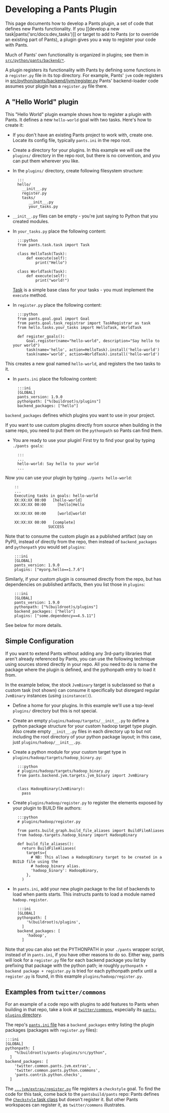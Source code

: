 Developing a Pants Plugin
=========================

This page documents how to develop a Pants plugin, a set of code that
defines new Pants functionality. If you
[[develop a new task|pants('src/docs:dev_tasks')]]
or target to add to Pants (or to
override an existing part of Pants), a plugin gives you a way to
register your code with Pants.

Much of Pants' own functionality is organized in plugins; see them in
[`src/python/pants/backend/*`](https://github.com/pantsbuild/pants/tree/master/src/python/pants/backend).

A plugin registers its functionality with Pants by defining some
functions in a `register.py` file in its top directory. For example,
Pants' `jvm` code registers in
[src/python/pants/backend/jvm/register.py](https://github.com/pantsbuild/pants/blob/master/src/python/pants/backend/jvm/register.py)
Pants' backend-loader code assumes your plugin has a `register.py` file
there.

A "Hello World" plugin
----------------------

This "Hello World" plugin example shows how to register a plugin with Pants. It defines a new 
`hello-world` goal with two tasks. Here's how to create it:

- If you don't have an existing Pants project to work with, create one. Locate its config file,
 typically `pants.ini` in the repo root.

- Create a directory for your plugins. In this example we will use the `plugins/` directory in 
the repo root, but there is no convention, and you can put them wherever you like.

- In the `plugins/` directory, create following filesystem structure:

        :::
        hello/
          __init__.py
          register.py
          tasks/
             __init__.py
             your_tasks.py
      
        
- `__init__.py` files can be empty - you're just saying to Python that you created modules.

- In `your_tasks.py` place the following content:

        :::python
        from pants.task.task import Task
          
        class HelloTask(Task):
            def execute(self):
                print("Hello")
         
        class WorldTask(Task):
            def execute(self):
                print("world!")

   [Task](https://github.com/pantsbuild/pants/blob/master/src/python/pants/task/task.py) is a simple base
   class for your tasks - you must implement the `execute` method.
   
- In `register.py` place the following content:

        :::python
        from pants.goal.goal import Goal
        from pants.goal.task_registrar import TaskRegistrar as task
        from hello.tasks.your_tasks import HelloTask, WorldTask
        
        def register_goals():
            Goal.register(name="hello-world", description="Say hello to your world")
            task(name='hello', action=HelloTask).install('hello-world')
            task(name='world', action=WorldTask).install('hello-world')
 
 This creates a new goal named `hello-world`, and registers the two tasks to it.


- In `pants.ini` place the following content:
  
        :::ini
        [GLOBAL]
        pants_version: 1.9.0
        pythonpath: ["%(buildroot)s/plugins"]
        backend_packages: ["hello"]     

`backend_packages` defines which plugins you want to use in your project.

If you want to use custom plugins directly from source when building in the same repo, you need 
to put them on the `pythonpath` so Pants can find them. 


- You are ready to use your plugin! First try to find your goal by typing `./pants goals`:

        :::
        ...
        hello-world: Say hello to your world
        ...

Now you can use your plugin by typing `./pants hello-world`:

        ::
        ...
        Executing tasks in goals: hello-world
        XX:XX:XX 00:00   [hello-world]
        XX:XX:XX 00:00     [hello]Hello
        
        XX:XX:XX 00:00     [world]world!
        
        XX:XX:XX 00:00   [complete]
                       SUCCESS

Note that to consume the custom plugin as a published artifact (say on PyPI), instead of 
directly from the repo, then instead of `backend_packages` and `pythonpath` you would set `plugins`:

        :::ini
        [GLOBAL]
        pants_version: 1.9.0
        plugins: ["myorg.hello==1.7.6"]

Similarly, if your custom plugin is consumed directly from the repo, but has dependencies on 
published artifacts, then you list those in `plugins`:
     
        :::ini
        [GLOBAL]
        pants_version: 1.9.0
        pythonpath: ["%(buildroot)s/plugins"]
        backend_packages: ["hello"]
        plugins: ["some.dependency==4.5.11"]

See below for more details. 
  
     
Simple Configuration
--------------------

If you want to extend Pants without adding any 3rd-party libraries that aren't already referenced by
Pants, you can use the following technique using sources stored directly in your repo.
All you need to do is name the package where the plugin is defined, and the pythonpath entry to
load it from.

In the example below, the stock `JvmBinary` target is subclassed so that a custom task (not shown)
can consume it specifically but disregard regular `JvmBinary` instances (using `isinstance()`).

- Define a home for your plugins. In this example we'll use a top-level `plugins/` directory but
  this is not special.

- Create an empty `plugins/hadoop/targets/__init__.py` to define a python package structure
  for your custom hadoop target type plugin. Also create empty `__init__.py` files in each
  directory up to but not including the root directory of your python package layout; in this case,
  just `plugins/hadoop/__init__.py`.

- Create a python module for your custom target type in `plugins/hadoop/targets/hadoop_binary.py`:

        :::python
        # plugins/hadoop/targets/hadoop_binary.py
        from pants.backend.jvm.targets.jvm_binary import JvmBinary


        class HadoopBinary(JvmBinary):
          pass


- Create `plugins/hadoop/register.py` to register the elements exposed by your plugin to BUILD file
  authors:

        :::python
        # plugins/hadoop/register.py

        from pants.build_graph.build_file_aliases import BuildFileAliases
        from hadoop.targets.hadoop_binary import HadoopBinary

        def build_file_aliases():
          return BuildFileAliases(
            targets={
              # NB: This allows a HadoopBinary target to be created in a BUILD file using the
              # hadoop_binary alias.
              'hadoop_binary': HadoopBinary,
            },
          )


- In `pants.ini`, add your new plugin package to the list of backends to load when pants starts.
  This instructs pants to load a module named `hadoop.register`.

        :::ini
        [GLOBAL]
        pythonpath: [
            '%(buildroot)s/plugins',
          ]
        backend_packages: [
            'hadoop',
          ]

Note that you can also set the PYTHONPATH in your `./pants` wrapper script, instead of in
`pants.ini`, if you have other reasons to do so. Either way, pants will look for a `register.py`
file for each backend package you list by prefixing that package with the python path; ie roughly
`pythonpath + backend package + register.py` is tried for each pythonpath prefix until a
`register.py` is found, in this example `plugins/hadoop/register.py`.

Examples from `twitter/commons`
-------------------------------

For an example of a code repo with plugins to add features to Pants when building in that repo,
take a look at [`twitter/commons`](https://github.com/twitter/commons), especially its
[`pants-plugins` directory](https://github.com/twitter/commons/tree/32011ab5351fea23e8c70e24e752540b06d1389f/pants-plugins).

The repo's [`pants.ini` file](https://github.com/twitter/commons/blob/32011ab5351fea23e8c70e24e752540b06d1389f/pants.ini) has a
`backend_packages` entry listing the plugin packages (packages with `register.py` files):

    :::ini
    [GLOBAL]
    pythonpath: [
        "%(buildroot)s/pants-plugins/src/python",
      ]
    backend_packages: [
        'twitter.common.pants.jvm.extras',
        'twitter.common.pants.python.commons',
        'pants.contrib.python.checks',
      ]

The [`...jvm/extras/register.py`](https://github.com/twitter/commons/blob/master/pants-plugins/src/python/twitter/common/pants/jvm/extras/register.py)
file registers a `checkstyle` goal. To find the code for this task, come back to the
`pantsbuild/pants` repo: Pants defines the
[`Checkstyle` task class](https://github.com/pantsbuild/pants/blob/master/src/python/pants/backend/jvm/tasks/checkstyle.py) but doesn't register it. 
But other Pants workspaces can register it, as `twitter/commons` illustrates.
